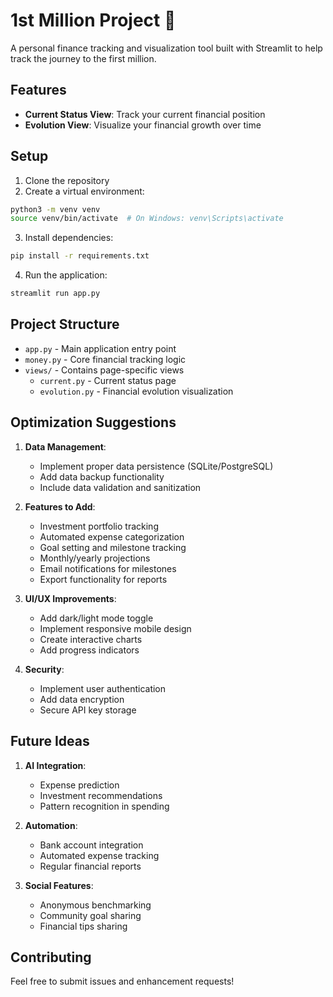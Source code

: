 # 1st Million Project 🚀

A personal finance tracking and visualization tool built with Streamlit to help track the journey to the first million.

## Features

- **Current Status View**: Track your current financial position
- **Evolution View**: Visualize your financial growth over time

## Setup

1. Clone the repository
2. Create a virtual environment:
```bash
python3 -m venv venv
source venv/bin/activate  # On Windows: venv\Scripts\activate
```
3. Install dependencies:
```bash
pip install -r requirements.txt
```
4. Run the application:
```bash
streamlit run app.py
```

## Project Structure

- `app.py` - Main application entry point
- `money.py` - Core financial tracking logic
- `views/` - Contains page-specific views
  - `current.py` - Current status page
  - `evolution.py` - Financial evolution visualization

## Optimization Suggestions

1. **Data Management**:
   - Implement proper data persistence (SQLite/PostgreSQL)
   - Add data backup functionality
   - Include data validation and sanitization

2. **Features to Add**:
   - Investment portfolio tracking
   - Automated expense categorization
   - Goal setting and milestone tracking
   - Monthly/yearly projections
   - Email notifications for milestones
   - Export functionality for reports

3. **UI/UX Improvements**:
   - Add dark/light mode toggle
   - Implement responsive mobile design
   - Create interactive charts
   - Add progress indicators

4. **Security**:
   - Implement user authentication
   - Add data encryption
   - Secure API key storage

## Future Ideas

1. **AI Integration**:
   - Expense prediction
   - Investment recommendations
   - Pattern recognition in spending

2. **Automation**:
   - Bank account integration
   - Automated expense tracking
   - Regular financial reports

3. **Social Features**:
   - Anonymous benchmarking
   - Community goal sharing
   - Financial tips sharing

## Contributing

Feel free to submit issues and enhancement requests!
